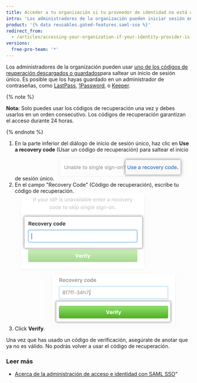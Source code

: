 ```yaml
---
title: Acceder a tu organización si tu proveedor de identidad no está disponible
intro: 'Los administradores de la organización pueden iniciar sesión en {% data variables.product.product_name %} incluso si su proveedor de identidad no está disponible al saltear el inicio de sesión único y usar sus códigos de recuperación.'
product: '{% data reusables.gated-features.saml-sso %}'
redirect_from:
  - /articles/accessing-your-organization-if-your-identity-provider-is-unavailable
versions:
  free-pro-team: '*'
---
```


Los administradores de la organización pueden usar [uno de los códigos de reuperación descargados o guardados](/articles/downloading-your-organization-s-saml-single-sign-on-recovery-codes)para saltear un inicio de sesión único. Es posible que los hayas guardado en un administrador de contraseñas, como [LastPass](https://lastpass.com/), [1Password](https://1password.com/), o [Keeper](https://keepersecurity.com/).

{% note %}

**Nota:** Solo puedes usar los códigos de recuperación una vez y debes usarlos en un orden consecutivo. Los códigos de recuperación garantizan el acceso durante 24 horas.

{% endnote %}

1. En la parte inferior del diálogo de inicio de sesión único, haz clic en **Use a recovery code** (Usar un código de recuperación) para saltear el inicio de sesión único. ![Enlace para ingresar tu código de recuperación](/assets/images/help/saml/saml_use_recovery_code.png)
2. En el campo "Recovery Code" (Código de recuperación), escribe tu código de recuperación. ![Código para ingresar tu código de recuperación](/assets/images/help/saml/saml_recovery_code_entry.png)
3. Click **Verify**. ![Botón para verificar tu código de recuperación](/assets/images/help/saml/saml_verify_recovery_codes.png)

Una vez que has usado un código de verificación, asegúrate de anotar que ya no es válido. No podrás volver a usar el código de recuperación.

### Leer más

- [Acerca de la administración de acceso e identidad con SAML SSO](/articles/about-identity-and-access-management-with-saml-single-sign-on)"
